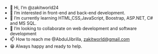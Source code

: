 - 👋 Hi, I’m @zakitworld24
- 👀 I’m interested in front-end and back-end development.
- 🌱 I’m currently learning HTML,CSS,JavaScript, Boostrap, ASP.NET, C# and MS SQL.
- 💞️ I’m looking to collaborate on web development and software development 
- 📫 How to reach me @AbdulJibrilla, zakitworld@gmail.com 
- 😁 Always happy and ready to help.

<!---
zakitworld24/zakitworld24 is a ✨ special ✨ repository because its `README.md` (this file) appears on your GitHub profile.
You can click the Preview link to take a look at your changes.
--->

